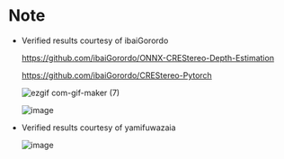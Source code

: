 # Note

- Verified results courtesy of ibaiGorordo

  https://github.com/ibaiGorordo/ONNX-CREStereo-Depth-Estimation

  https://github.com/ibaiGorordo/CREStereo-Pytorch

  ![ezgif com-gif-maker (7)](https://user-images.githubusercontent.com/33194443/162555069-449570d2-7476-4d10-ac3b-c50876a63782.gif)

  ![image](https://user-images.githubusercontent.com/33194443/162574481-7d4e9098-0c84-4b7f-9b45-62e312a2c7b6.png)

- Verified results courtesy of yamifuwazaia

  ![image](https://user-images.githubusercontent.com/33194443/162623239-88f1c562-eca6-47d1-aa04-e67d5fbbbafa.png)
